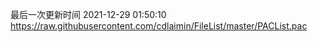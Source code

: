 最后一次更新时间 2021-12-29 01:50:10
https://raw.githubusercontent.com/cdlaimin/FileList/master/PACList.pac


